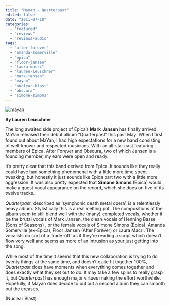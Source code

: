 ```yaml
---
title: "Mayan - Quarterpast"
edited: false
date: "2011-07-18"
categories:
  - "featured"
  - "reviews"
  - "reviews-audio"
tags:
  - "after-forever"
  - "amanda-somerville"
  - "epica"
  - "floor-jansen"
  - "laura-macri"
  - "lauren-leuschner"
  - "mark-jansen"
  - "mayan"
  - "nuclear-blast"
  - "obscura"
  - "simone-simons"
---
```


[![](http://www.hellbound.ca/wp-content/uploads/2011/07/mayan.jpg "mayan")](http://www.hellbound.ca/wp-content/uploads/2011/07/mayan.jpg)

**By Lauren Leuschner**

The long awaited side project of Epica’s **Mark Jansen** has finally arrived. MaYan released their debut album “Quarterpast” this past May. When I first found out about MaYan, I had high expectations for a new band consisting of well-known and respected musicians. With an all-star cast featuring members of Epica, After Forever and Obscura, two of which Jansen is a founding member, my ears were open and ready.

It’s pretty clear that this band derived from Epica. It sounds like they really could have had something phenomenal with a little more time spent tweaking, but honestly it just sounds like Epica part two with a little more aggression. It was also pretty expected that **Simone Simons** (Epica) would make a guest vocal appearance on the record, which she does on five of its twelve tracks.

_Quarterpast_, described as ‘symphonic death metal opera’, is a relentlessly heavy album. Stylistically this is a real melting pot. The compositions of the album seem to still blend well with the (many) completed vocals, whether it be the brutal vocals of Mark Jansen, the clean vocals of Henning Basse (Sons of Seasons) , or the female vocals of Simone Simons (Epica), Amanda Somerville (ex-Epica), Floor Jansen (After Forever) or Laura Macri. The vocalists do sort of a ‘trade-off’ as if they’re reading a script which doesn’t flow very well and seems as more of an intrusion as your just getting into the song.

While most of the time it seems that this new collaboration is trying to do twenty things at the same time, and doesn’t quite fit together 100%, _Quarterpast_ does have moments when everything comes together and does exactly what they set out to do. It may take a few spins to really grasp it, but _Quarterpast_ has enough major virtues making the effort worthwhile. Hopefully, if Mayan does decide to put out a second album they can smooth out the creases.

(Nuclear Blast)
